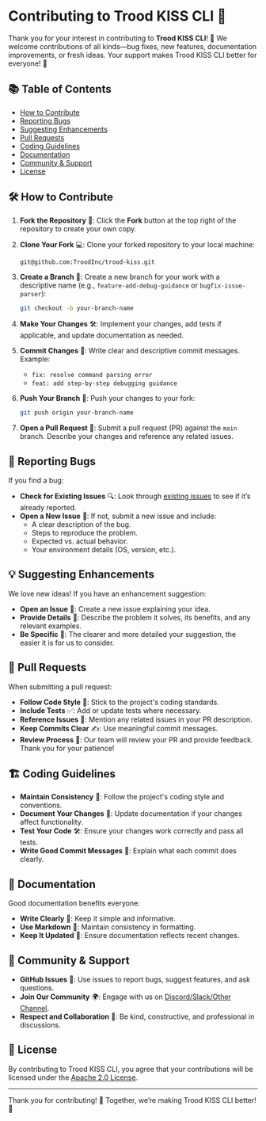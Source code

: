 
# Contributing to Trood KISS CLI 🚀

Thank you for your interest in contributing to **Trood KISS CLI**! 🎉 We welcome contributions of all kinds—bug fixes, new features, documentation improvements, or fresh ideas. Your support makes Trood KISS CLI better for everyone! 🙌

## 📚 Table of Contents
- [How to Contribute](##how-to-contribute)
- [Reporting Bugs](##reporting-bugs)
- [Suggesting Enhancements](##suggesting-enhancements)
- [Pull Requests](##pull-requests)
- [Coding Guidelines](##coding-guidelines)
- [Documentation](##documentation)
- [Community & Support](##community--support)
- [License](##license)

## 🛠️ How to Contribute

1. **Fork the Repository** 🍴: Click the **Fork** button at the top right of the repository to create your own copy.
2. **Clone Your Fork** 💻: Clone your forked repository to your local machine:

   ```bash
   git@github.com:TroodInc/trood-kiss.git
   ```

3. **Create a Branch** 🌱: Create a new branch for your work with a descriptive name (e.g., `feature-add-debug-guidance` or `bugfix-issue-parser`):

   ```bash
   git checkout -b your-branch-name
   ```

4. **Make Your Changes** 🛠️: Implement your changes, add tests if applicable, and update documentation as needed.
5. **Commit Changes** 📌: Write clear and descriptive commit messages. Example:

   - `fix: resolve command parsing error`
   - `feat: add step-by-step debugging guidance`

6. **Push Your Branch** 🚀: Push your changes to your fork:

   ```bash
   git push origin your-branch-name
   ```

7. **Open a Pull Request** 🔄: Submit a pull request (PR) against the `main` branch. Describe your changes and reference any related issues.

## 🐞 Reporting Bugs

If you find a bug:
- **Check for Existing Issues** 🔍: Look through [existing issues](https://github.com/TroodInc/trood-kiss/issues) to see if it’s already reported.
- **Open a New Issue** 📄: If not, submit a new issue and include:
  - A clear description of the bug.
  - Steps to reproduce the problem.
  - Expected vs. actual behavior.
  - Your environment details (OS, version, etc.).

## 💡 Suggesting Enhancements

We love new ideas! If you have an enhancement suggestion:
- **Open an Issue** 📝: Create a new issue explaining your idea.
- **Provide Details** 🎯: Describe the problem it solves, its benefits, and any relevant examples.
- **Be Specific** 📌: The clearer and more detailed your suggestion, the easier it is for us to consider.

## 🔄 Pull Requests

When submitting a pull request:
- **Follow Code Style** 🎨: Stick to the project's coding standards.
- **Include Tests** ✅: Add or update tests where necessary.
- **Reference Issues** 🔗: Mention any related issues in your PR description.
- **Keep Commits Clear** ✍️: Use meaningful commit messages.
- **Review Process** 👀: Our team will review your PR and provide feedback. Thank you for your patience!

## 🏗️ Coding Guidelines

- **Maintain Consistency** 📏: Follow the project's coding style and conventions.
- **Document Your Changes** 📖: Update documentation if your changes affect functionality.
- **Test Your Code** 🛠️: Ensure your changes work correctly and pass all tests.
- **Write Good Commit Messages** 📝: Explain what each commit does clearly.

## 📖 Documentation

Good documentation benefits everyone:
- **Write Clearly** 📝: Keep it simple and informative.
- **Use Markdown** 📑: Maintain consistency in formatting.
- **Keep It Updated** 🔄: Ensure documentation reflects recent changes.

## 🤝 Community & Support

- **GitHub Issues** 💬: Use issues to report bugs, suggest features, and ask questions.
- **Join Our Community** 🌍: Engage with us on [Discord/Slack/Other Channel](#).
- **Respect and Collaboration** 🤗: Be kind, constructive, and professional in discussions.

## 📜 License

By contributing to Trood KISS CLI, you agree that your contributions will be licensed under the [Apache 2.0 License](LICENSE).

---

Thank you for contributing! 🚀 Together, we’re making Trood KISS CLI better! 🎉
```
